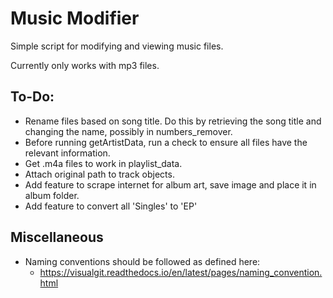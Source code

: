 # Music Modifier
Simple script for modifying and viewing music files.  

Currently only works with mp3 files.

## To-Do:
- Rename files based on song title. Do this by retrieving the song title and changing the name, possibly in numbers_remover.
- Before running getArtistData, run a check to ensure all files have the relevant information.  
- Get .m4a files to work in playlist_data.
- Attach original path to track objects.
- Add feature to scrape internet for album art, save image and place it in album folder.
- Add feature to convert all 'Singles' to 'EP'

## Miscellaneous
- Naming conventions should be followed as defined here:  
  - https://visualgit.readthedocs.io/en/latest/pages/naming_convention.html  
